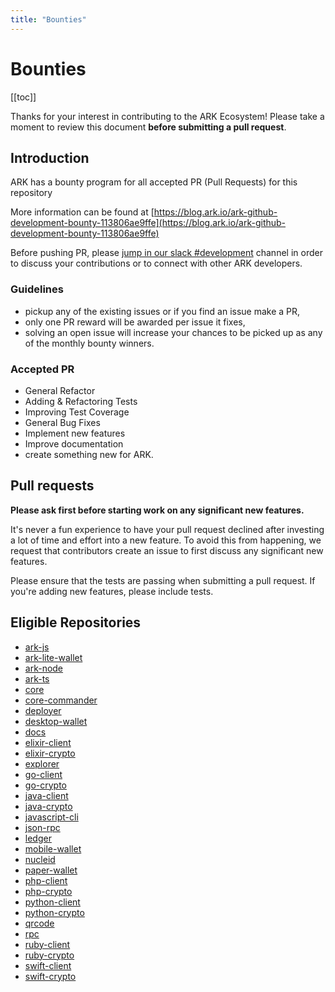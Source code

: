 ```yaml
---
title: "Bounties"
---
```


# Bounties

[[toc]]

Thanks for your interest in contributing to the ARK Ecosystem! Please take a moment to review this document **before submitting a pull request**.

## Introduction

ARK has a bounty program for all accepted PR (Pull Requests) for this repository

More information can be found at [https://blog.ark.io/ark-github-development-bounty-113806ae9ffe](https://blog.ark.io/ark-github-development-bounty-113806ae9ffe)

Before pushing PR, please [jump in our slack #development](https://ark.io/slack) channel in order to discuss your contributions or to connect with other ARK developers.

### Guidelines

- pickup any of the existing issues or if you find an issue make a PR,
- only one PR reward will be awarded per issue it fixes,
- solving an open issue will increase your chances to be picked up as any of the monthly bounty winners.

### Accepted PR

- General Refactor
- Adding & Refactoring Tests
- Improving Test Coverage
- General Bug Fixes
- Implement new features
- Improve documentation
- create something new for ARK.

## Pull requests

**Please ask first before starting work on any significant new features.**

It's never a fun experience to have your pull request declined after investing a lot of time and effort into a new feature. To avoid this from happening, we request that contributors create an issue to first discuss any significant new features.

Please ensure that the tests are passing when submitting a pull request. If you're adding new features, please include tests.

## Eligible Repositories

- [ark-js](https://github.com/ArkEcosystem/ark-js)
- [ark-lite-wallet](https://github.com/ArkEcosystem/ark-lite-wallet)
- [ark-node](https://github.com/ArkEcosystem/ark-node)
- [ark-ts](https://github.com/ArkEcosystem/ark-ts)
- [core](https://github.com/ArkEcosystem/core)
- [core-commander](https://github.com/ArkEcosystem/core-commander)
- [deployer](https://github.com/ArkEcosystem/deployer)
- [desktop-wallet](https://github.com/ArkEcosystem/desktop-wallet)
- [docs](https://github.com/ArkEcosystem/docs)
- [elixir-client](https://github.com/ArkEcosystem/elixir-client)
- [elixir-crypto](https://github.com/ArkEcosystem/elixir-crypto)
- [explorer](https://github.com/ArkEcosystem/explorer)
- [go-client](https://github.com/ArkEcosystem/go-client)
- [go-crypto](https://github.com/ArkEcosystem/go-crypto)
- [java-client](https://github.com/ArkEcosystem/java-client)
- [java-crypto](https://github.com/ArkEcosystem/java-crypto)
- [javascript-cli](https://github.com/ArkEcosystem/javascript-cli)
- [json-rpc](https://github.com/ArkEcosystem/json-rpc)
- [ledger](https://github.com/ArkEcosystem/ledger)
- [mobile-wallet](https://github.com/ArkEcosystem/mobile-wallet)
- [nucleid](https://github.com/ArkEcosystem/nucleid)
- [paper-wallet](https://github.com/ArkEcosystem/paper-wallet)
- [php-client](https://github.com/ArkEcosystem/php-client)
- [php-crypto](https://github.com/ArkEcosystem/php-crypto)
- [python-client](https://github.com/ArkEcosystem/python-client)
- [python-crypto](https://github.com/ArkEcosystem/python-crypto)
- [qrcode](https://github.com/ArkEcosystem/qrcode)
- [rpc](https://github.com/ArkEcosystem/rpc)
- [ruby-client](https://github.com/ArkEcosystem/ruby-client)
- [ruby-crypto](https://github.com/ArkEcosystem/ruby-crypto)
- [swift-client](https://github.com/ArkEcosystem/swift-client)
- [swift-crypto](https://github.com/ArkEcosystem/swift-crypto)
